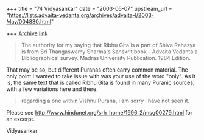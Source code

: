 +++
title = "74 Vidyasankar"
date = "2003-05-07"
upstream_url = "https://lists.advaita-vedanta.org/archives/advaita-l/2003-May/004830.html"

+++
[Archive link](https://lists.advaita-vedanta.org/archives/advaita-l/2003-May/004830.html)

>  The authority for my saying that Ribhu Gita is a part of Shiva
>Rahasya is from Sri Thangaswamy Sharma's Sanskrit book - Advaita
>Vedanta a Bibliographical survey. Madras University Publication.
>1984 Edition.

That may be so, but different Puranas often carry common material. The only
point I wanted to take issue with was your use of the word "only". As it
is, the same text that is called Ribhu Gita is found in many Puranic
sources, with a few variations here and there.

>  regarding a one within Vishnu Purana, i am sorry i have not seen
>it.
>

Please see http://www.hindunet.org/srh_home/1996_2/msg00279.html for an
excerpt.

Vidyasankar

